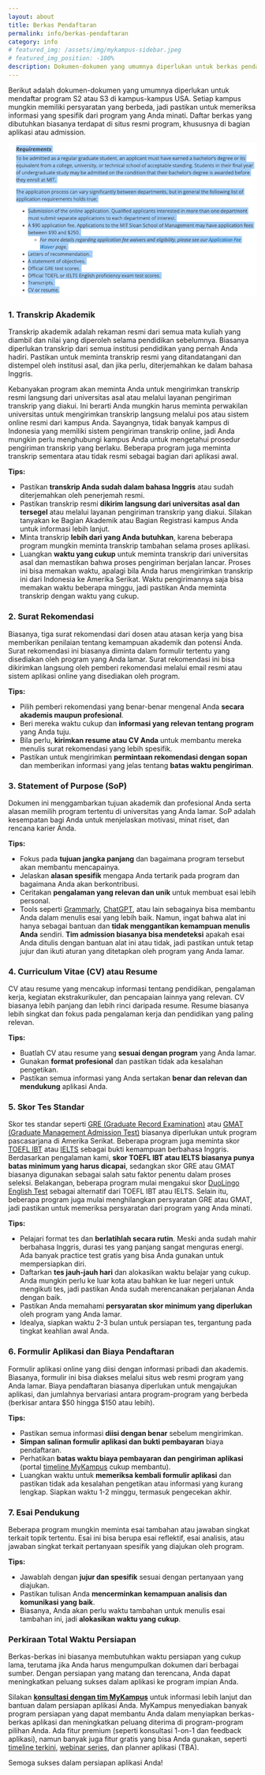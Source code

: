```yaml
---
layout: about
title: Berkas Pendaftaran
permalink: info/berkas-pendaftaran
category: info
# featured_img: /assets/img/mykampus-sidebar.jpeg
# featured_img_position: -100%
description: Dokumen-dokumen yang umumnya diperlukan untuk berkas pendaftaran S2 (Master) atau S3 (PhD) di Amerika Serikat beserta tips dan perkiraan waktu persiapan.
---
```


Berikut adalah dokumen-dokumen yang umumnya diperlukan untuk mendaftar program S2 atau S3 di kampus-kampus USA. Setiap kampus mungkin memiliki persyaratan yang berbeda, jadi pastikan untuk memeriksa informasi yang spesifik dari program yang Anda minati. Daftar berkas yang dibutuhkan biasanya terdapat di situs resmi program, khususnya di bagian aplikasi atau admission.

![contoh-syarat-pendaftaran-MIT](../assets/img/syarat-pendaftaran.png)

### 1. **Transkrip Akademik**
Transkrip akademik adalah rekaman resmi dari semua mata kuliah yang diambil dan nilai yang diperoleh selama pendidikan sebelumnya. Biasanya diperlukan transkrip dari semua institusi pendidikan yang pernah Anda hadiri. Pastikan untuk meminta transkrip resmi yang ditandatangani dan distempel oleh institusi asal, dan jika perlu, diterjemahkan ke dalam bahasa Inggris. 

Kebanyakan program akan meminta Anda untuk mengirimkan transkrip resmi langsung dari universitas asal atau melalui layanan pengiriman transkrip yang diakui. Ini berarti Anda mungkin harus meminta perwakilan universitas untuk mengirimkan transkrip langsung melalui pos atau sistem online resmi dari kampus Anda. Sayangnya, tidak banyak kampus di Indonesia yang memiliki sistem pengiriman transkrip online, jadi Anda mungkin perlu menghubungi kampus Anda untuk mengetahui prosedur pengiriman transkrip yang berlaku. Beberapa program juga meminta transkrip sementara atau tidak resmi sebagai bagian dari aplikasi awal.

**Tips:**
- Pastikan **transkrip Anda sudah dalam bahasa Inggris** atau sudah diterjemahkan oleh penerjemah resmi.
- Pastikan transkrip resmi **dikirim langsung dari universitas asal dan tersegel** atau melalui layanan pengiriman transkrip yang diakui. Silakan tanyakan ke Bagian Akademik atau Bagian Registrasi kampus Anda untuk informasi lebih lanjut.
- Minta transkrip **lebih dari yang Anda butuhkan**, karena beberapa program mungkin meminta transkrip tambahan selama proses aplikasi.
- Luangkan **waktu yang cukup** untuk meminta transkrip dari universitas asal dan memastikan bahwa proses pengiriman berjalan lancar. Proses ini bisa memakan waktu, apalagi bila Anda harus mengirimkan transkrip ini dari Indonesia ke Amerika Serikat. Waktu pengirimannya saja bisa memakan waktu beberapa minggu, jadi pastikan Anda meminta transkrip dengan waktu yang cukup.

### 2. **Surat Rekomendasi**
Biasanya, tiga surat rekomendasi dari dosen atau atasan kerja yang bisa memberikan penilaian tentang kemampuan akademik dan potensi Anda. Surat rekomendasi ini biasanya diminta dalam formulir tertentu yang disediakan oleh program yang Anda lamar. Surat rekomendasi ini bisa dikirimkan langsung oleh pemberi rekomendasi melalui email resmi atau sistem aplikasi online yang disediakan oleh program.

**Tips:**
- Pilih pemberi rekomendasi yang benar-benar mengenal Anda **secara akademis maupun profesional**.
- Beri mereka waktu cukup dan **informasi yang relevan tentang program** yang Anda tuju.
- Bila perlu, **kirimkan resume atau CV Anda** untuk membantu mereka menulis surat rekomendasi yang lebih spesifik.
- Pastikan untuk mengirimkan **permintaan rekomendasi dengan sopan** dan memberikan informasi yang jelas tentang **batas waktu pengiriman**.


### 3. **Statement of Purpose (SoP)**
Dokumen ini menggambarkan tujuan akademik dan profesional Anda serta alasan memilih program tertentu di universitas yang Anda lamar. SoP adalah kesempatan bagi Anda untuk menjelaskan motivasi, minat riset, dan rencana karier Anda.

**Tips:**
- Fokus pada **tujuan jangka panjang** dan bagaimana program tersebut akan membantu mencapainya.
- Jelaskan **alasan spesifik** mengapa Anda tertarik pada program dan bagaimana Anda akan berkontribusi.
- Ceritakan **pengalaman yang relevan dan unik** untuk membuat esai lebih personal.
- Tools seperti [Grammarly](https://www.grammarly.com/), [ChatGPT](https://openai.com/chatgpt/), atau lain sebagainya bisa membantu Anda dalam menulis esai yang lebih baik. Namun, ingat bahwa alat ini hanya sebagai bantuan dan **tidak menggantikan kemampuan menulis Anda** sendiri. **Tim admission biasanya bisa mendeteksi** apakah esai Anda ditulis dengan bantuan alat ini atau tidak, jadi pastikan untuk tetap jujur dan ikuti aturan yang ditetapkan oleh program yang Anda lamar.


### 4. **Curriculum Vitae (CV) atau Resume**
CV atau resume yang mencakup informasi tentang pendidikan, pengalaman kerja, kegiatan ekstrakurikuler, dan pencapaian lainnya yang relevan. CV biasanya lebih panjang dan lebih rinci daripada resume. Resume biasanya lebih singkat dan fokus pada pengalaman kerja dan pendidikan yang paling relevan. 

**Tips:**
- Buatlah CV atau resume yang **sesuai dengan program** yang Anda lamar.
- Gunakan **format profesional** dan pastikan tidak ada kesalahan pengetikan.
- Pastikan semua informasi yang Anda sertakan **benar dan relevan dan mendukung** aplikasi Anda.


### 5. **Skor Tes Standar**
Skor tes standar seperti [GRE (Graduate Record Examination)](https://www.ets.org/gre.html) atau [GMAT (Graduate Management Admission Test)](https://www.mba.com/exams/gmat-exam) biasanya diperlukan untuk program pascasarjana di Amerika Serikat. Beberapa program juga meminta skor [TOEFL IBT](https://www.ets.org/toefl.html) atau [IELTS](https://ielts.org/) sebagai bukti kemampuan berbahasa Inggris. Berdasarkan pengalaman kami, **skor TOEFL IBT atau IELTS biasanya punya batas minimum yang harus dicapai**, sedangkan skor GRE atau GMAT biasanya digunakan sebagai salah satu faktor penentu dalam proses seleksi. Belakangan, beberapa program mulai mengakui skor [DuoLingo English Test](https://englishtest.duolingo.com/) sebagai alternatif dari TOEFL IBT  atau IELTS. Selain itu, beberapa program juga mulai menghilangkan persyaratan GRE atau GMAT, jadi pastikan untuk memeriksa persyaratan dari program yang Anda minati.

**Tips:**
- Pelajari format tes dan **berlatihlah secara rutin**. Meski anda sudah mahir berbahasa Inggris, durasi tes yang panjang sangat menguras energi. Ada banyak practice test gratis yang bisa Anda gunakan untuk mempersiapkan diri. 
- Daftarkan **tes jauh-jauh hari** dan alokasikan waktu belajar yang cukup. Anda mungkin perlu ke luar kota atau bahkan ke luar negeri untuk mengikuti tes, jadi pastikan Anda sudah merencanakan perjalanan Anda dengan baik.
- Pastikan Anda memahami **persyaratan skor minimum yang diperlukan** oleh program yang Anda lamar.
- Idealya, siapkan waktu 2-3 bulan untuk persiapan tes, tergantung pada tingkat keahlian awal Anda.

### 6. **Formulir Aplikasi dan Biaya Pendaftaran**
Formulir aplikasi online yang diisi dengan informasi pribadi dan akademis. Biasanya, formulir ini bisa diakses melalui situs web resmi program yang Anda lamar. Biaya pendaftaran biasanya diperlukan untuk mengajukan aplikasi, dan jumlahnya bervariasi antara program-program yang berbeda (berkisar antara $50 hingga $150 atau lebih).

**Tips:**
- Pastikan semua informasi **diisi dengan benar** sebelum mengirimkan.
- **Simpan salinan formulir aplikasi dan bukti pembayaran** biaya pendaftaran.
- Perhatikan **batas waktu biaya pembayaran dan pengiriman aplikasi** (portal [timeline MyKampus](../timeline) cukup membantu).
- Luangkan waktu untuk **memeriksa kembali formulir aplikasi** dan pastikan tidak ada kesalahan pengetikan atau informasi yang kurang lengkap. Siapkan waktu 1-2 minggu, termasuk pengecekan akhir.

### 7. **Esai Pendukung**
Beberapa program mungkin meminta esai tambahan atau jawaban singkat terkait topik tertentu. Esai ini bisa berupa esai reflektif, esai analisis, atau jawaban singkat terkait pertanyaan spesifik yang diajukan oleh program. 

**Tips:**
- Jawablah dengan **jujur dan spesifik** sesuai dengan pertanyaan yang diajukan.
- Pastikan tulisan Anda **mencerminkan kemampuan analisis dan komunikasi yang baik**.
- Biasanya, Anda akan perlu waktu tambahan untuk menulis esai tambahan ini, jadi **alokasikan waktu yang cukup**.

### Perkiraan Total Waktu Persiapan
Berkas-berkas ini biasanya membutuhkan waktu persiapan yang cukup lama, terutama jika Anda harus mengumpulkan dokumen dari berbagai sumber. Dengan persiapan yang matang dan terencana, Anda dapat meningkatkan peluang sukses dalam aplikasi ke program impian Anda. 

Silakan **[konsultasi dengan tim MyKampus](../kontak)** untuk informasi lebih lanjut dan bantuan dalam persiapan aplikasi Anda. MyKampus menyediakan banyak program persiapan yang dapat membantu Anda dalam menyiapkan berkas-berkas aplikasi dan meningkatkan peluang diterima di program-program pilihan Anda. Ada fitur premium (seperti konsultasi 1-on-1 dan feedback aplikasi), namun banyak juga fitur gratis yang bisa Anda gunakan, seperti [timeline terkini](../timeline), [webinar series](../events), dan planner aplikasi (TBA). 

Semoga sukses dalam persiapan aplikasi Anda!